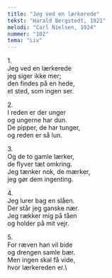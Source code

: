 ```yaml
---
title: "Jeg ved en lærkerede"
tekst: "Harald Bergstedt, 1921"
melodi: "Carl Nielsen, 1924"
nummer: "102"
tema: "Liv"
---
```

1\.\
Jeg ved en lærkerede\
jeg siger ikke mer;\
den findes på en hede,\
et sted, som ingen ser.

2\.\
I reden er der unger\
og ungerne har dun.\
De pipper, de har tunger,\
og reden er så lun.

3\.\
Og de to gamle lærker,\
de flyver tæt omkring.\
Jeg tænker nok, de mærker,\
jeg gør dem ingenting.

4\.\
Jeg lurer bag en slåen.\
Der står jeg ganske nær.\
Jeg rækker mig på tåen\
og holder på mit vejr.

5\.\
For ræven han vil bide\
og drengen samle bær.\
Men ingen skal få vide,\
hvor lærkereden er.\
